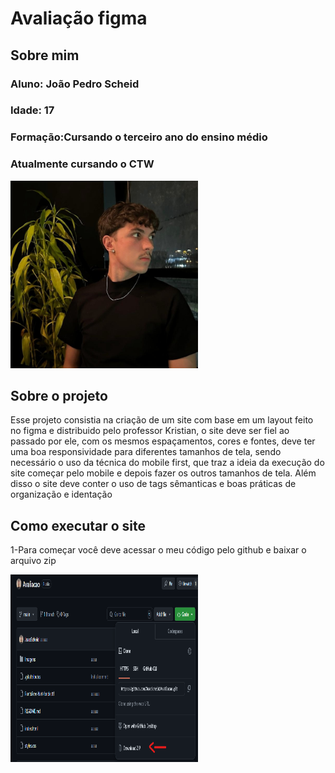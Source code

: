<h1>Avaliação figma</h1>
<h2>Sobre mim </h2>
<h3>Aluno: João Pedro Scheid</h3>
<h3>Idade: 17</h3>
<h3>Formação:Cursando o terceiro ano do ensino médio</h3>
<h3>Atualmente cursando o CTW</h3>
 <img src="/Imagens/readme.jpg" width="300" height="300">
<h2>Sobre o projeto </h2>
<p>Esse projeto consistia na criação de um site com base em um layout feito no figma e distribuido pelo professor Kristian, o site deve ser fiel ao passado por ele, com os mesmos espaçamentos, cores e fontes, deve ter uma boa responsividade para diferentes tamanhos
de tela, sendo necessário o uso da técnica do mobile first, que traz a ideia da execução do site começar pelo mobile e depois fazer os outros tamanhos de tela. Além disso o site deve conter o uso de tags sêmanticas e boas práticas de organização e identação</p>

<h2>Como executar o site</h2>
<p>1-Para começar você deve acessar o meu código pelo github e baixar o arquivo zip</p>
<img src="/Imagens/passo1.png" width="300" height="300">